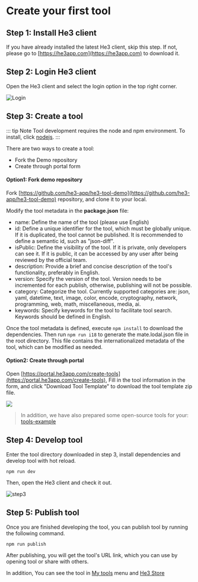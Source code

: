 # Create your first tool

## Step 1: Install He3 client

If you have already installed the latest He3 client, skip this step. If not, please go to [https://he3app.com](https://he3app.com) to download it.


## Step 2: Login He3 client

Open the He3 client and select the login option in the top right corner.

![Login](/guide/login.png)

## Step 3: Create a tool

::: tip Note
Tool development requires the node and npm environment. To install, click [nodejs](https://nodejs.org/).
:::

There are two ways to create a tool:

- Fork the Demo repository
- Create through portal form

#### Option1: Fork demo repository

Fork [https://github.com/he3-app/he3-tool-demo](https://github.com/he3-app/he3-tool-demo) repository, and clone it to your local.

Modify the tool metadata in the **package.json** file:

* name: Define the name of the tool (please use English)
* id: Define a unique identifier for the tool, which must be globally unique. If it is duplicated, the tool cannot be published. It is recommended to define a semantic id, such as "json-diff".
* isPublic: Define the visibility of the tool. If it is private, only developers can see it. If it is public, it can be accessed by any user after being reviewed by the official team.
* description: Provide a brief and concise description of the tool's functionality, preferably in English.
* version: Specify the version of the tool. Version needs to be incremented for each publish, otherwise, publishing will not be possible.
* category: Categorize the tool. Currently supported categories are: json, yaml, datetime, text, image, color, encode, cryptography, network, programming, web, math, miscellaneous, media, ai.
* keywords: Specify keywords for the tool to facilitate tool search. Keywords should be defined in English.

Once the tool metadata is defined, execute `npm install` to download the dependencies. Then run `npm run i18` to generate the mate.lodal.json file in the root directory. This file contains the internationalized metadata of the tool, which can be modified as needed.


#### Option2: Create through portal

Open [https://portal.he3app.com/create-tools](https://portal.he3app.com/create-tools), Fill in the tool information in the form, and click "Download Tool Template" to download the tool template zip file.

![](/guide/2.png)

> In addition, we have also prepared some open-source tools for your: [tools-example](https://github.com/he3-app/tools-example)

## Step 4: Develop tool

Enter the tool directory downloaded in step 3, install dependencies and develop tool with hot reload.

```shell
npm run dev
```

Then, open the He3 client and check it out.

![step3](/guide/dev.png)

## Step 5: Publish tool

Once you are finished developing the tool, you can publish tool by running the following command.

```shell
npm run publish
```

After publishing, you will get the tool's URL link, which you can use by opening tool or share with others.

In addition, You can see the tool in [My tools](https://portal.he3app.com/myTool) menu and [He3 Store](https://portal.he3app.com)
